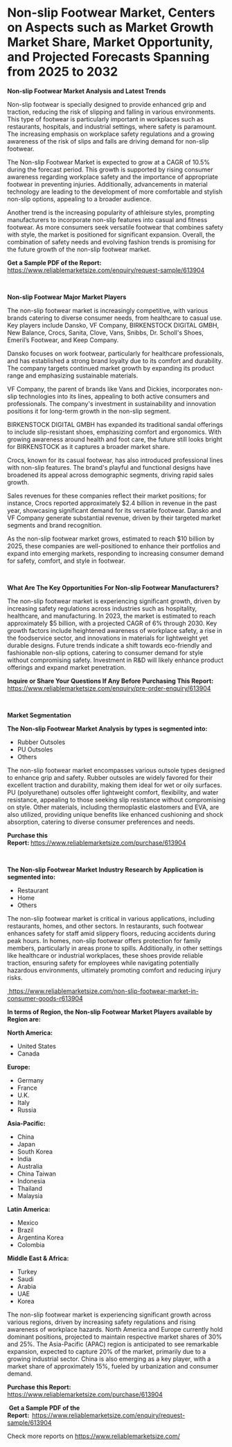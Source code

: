 <p><h1>Non-slip Footwear Market, Centers on Aspects such as Market Growth Market Share, Market Opportunity, and Projected Forecasts Spanning from 2025 to 2032</h1></p><p><strong>Non-slip Footwear Market Analysis and Latest Trends</strong></p>
<p><p>Non-slip footwear is specially designed to provide enhanced grip and traction, reducing the risk of slipping and falling in various environments. This type of footwear is particularly important in workplaces such as restaurants, hospitals, and industrial settings, where safety is paramount. The increasing emphasis on workplace safety regulations and a growing awareness of the risk of slips and falls are driving demand for non-slip footwear.</p><p>The Non-slip Footwear Market is expected to grow at a CAGR of 10.5% during the forecast period. This growth is supported by rising consumer awareness regarding workplace safety and the importance of appropriate footwear in preventing injuries. Additionally, advancements in material technology are leading to the development of more comfortable and stylish non-slip options, appealing to a broader audience.</p><p>Another trend is the increasing popularity of athleisure styles, prompting manufacturers to incorporate non-slip features into casual and fitness footwear. As more consumers seek versatile footwear that combines safety with style, the market is positioned for significant expansion. Overall, the combination of safety needs and evolving fashion trends is promising for the future growth of the non-slip footwear market.</p></p>
<p><strong>Get a Sample PDF of the Report:&nbsp;</strong> <a href="https://www.reliablemarketsize.com/enquiry/request-sample/613904?utm_campaign=3563&utm_medium=2&utm_source=Github&utm_content=ia&utm_term=24032025&utm_id=non-slip-footwear">https://www.reliablemarketsize.com/enquiry/request-sample/613904</a></p>
<p>&nbsp;</p>
<p><strong>Non-slip Footwear Major Market Players</strong></p>
<p><p>The non-slip footwear market is increasingly competitive, with various brands catering to diverse consumer needs, from healthcare to casual use. Key players include Dansko, VF Company, BIRKENSTOCK DIGITAL GMBH, New Balance, Crocs, Sanita, Clove, Vans, Snibbs, Dr. Scholl's Shoes, Emeril’s Footwear, and Keep Company.</p><p>Dansko focuses on work footwear, particularly for healthcare professionals, and has established a strong brand loyalty due to its comfort and durability. The company targets continued market growth by expanding its product range and emphasizing sustainable materials.</p><p>VF Company, the parent of brands like Vans and Dickies, incorporates non-slip technologies into its lines, appealing to both active consumers and professionals. The company's investment in sustainability and innovation positions it for long-term growth in the non-slip segment.</p><p>BIRKENSTOCK DIGITAL GMBH has expanded its traditional sandal offerings to include slip-resistant shoes, emphasizing comfort and ergonomics. With growing awareness around health and foot care, the future still looks bright for BIRKENSTOCK as it captures a broader market share.</p><p>Crocs, known for its casual footwear, has also introduced professional lines with non-slip features. The brand's playful and functional designs have broadened its appeal across demographic segments, driving rapid sales growth.</p><p>Sales revenues for these companies reflect their market positions; for instance, Crocs reported approximately $2.4 billion in revenue in the past year, showcasing significant demand for its versatile footwear. Dansko and VF Company generate substantial revenue, driven by their targeted market segments and brand recognition.</p><p>As the non-slip footwear market grows, estimated to reach $10 billion by 2025, these companies are well-positioned to enhance their portfolios and expand into emerging markets, responding to increasing consumer demand for safety, comfort, and style in footwear.</p></p>
<p>&nbsp;</p>
<p><strong>What Are The Key Opportunities For Non-slip Footwear Manufacturers?</strong></p>
<p><p>The non-slip footwear market is experiencing significant growth, driven by increasing safety regulations across industries such as hospitality, healthcare, and manufacturing. In 2023, the market is estimated to reach approximately $5 billion, with a projected CAGR of 6% through 2030. Key growth factors include heightened awareness of workplace safety, a rise in the foodservice sector, and innovations in materials for lightweight yet durable designs. Future trends indicate a shift towards eco-friendly and fashionable non-slip options, catering to consumer demand for style without compromising safety. Investment in R&D will likely enhance product offerings and expand market penetration.</p></p>
<p><strong>Inquire or Share Your Questions If Any Before Purchasing This Report:</strong> <a href="https://www.reliablemarketsize.com/enquiry/pre-order-enquiry/613904?utm_campaign=3563&utm_medium=2&utm_source=Github&utm_content=ia&utm_term=24032025&utm_id=non-slip-footwear">https://www.reliablemarketsize.com/enquiry/pre-order-enquiry/613904</a></p>
<p>&nbsp;</p>
<p><strong>Market Segmentation</strong></p>
<p><strong>The Non-slip Footwear Market Analysis by types is segmented into:</strong></p>
<p><ul><li>Rubber Outsoles</li><li>PU Outsoles</li><li>Others</li></ul></p>
<p><p>The non-slip footwear market encompasses various outsole types designed to enhance grip and safety. Rubber outsoles are widely favored for their excellent traction and durability, making them ideal for wet or oily surfaces. PU (polyurethane) outsoles offer lightweight comfort, flexibility, and water resistance, appealing to those seeking slip resistance without compromising on style. Other materials, including thermoplastic elastomers and EVA, are also utilized, providing unique benefits like enhanced cushioning and shock absorption, catering to diverse consumer preferences and needs.</p></p>
<p><strong>Purchase this Report:&nbsp;</strong><a href="https://www.reliablemarketsize.com/purchase/613904?utm_campaign=3563&utm_medium=2&utm_source=Github&utm_content=ia&utm_term=24032025&utm_id=non-slip-footwear">https://www.reliablemarketsize.com/purchase/613904</a></p>
<p>&nbsp;</p>
<p><strong>The Non-slip Footwear Market Industry Research by Application is segmented into:</strong></p>
<p><ul><li>Restaurant</li><li>Home</li><li>Others</li></ul></p>
<p><p>The non-slip footwear market is critical in various applications, including restaurants, homes, and other sectors. In restaurants, such footwear enhances safety for staff amid slippery floors, reducing accidents during peak hours. In homes, non-slip footwear offers protection for family members, particularly in areas prone to spills. Additionally, in other settings like healthcare or industrial workplaces, these shoes provide reliable traction, ensuring safety for employees while navigating potentially hazardous environments, ultimately promoting comfort and reducing injury risks.</p></p>
<p><a href="https://www.reliablemarketsize.com/non-slip-footwear-market-in-consumer-goods-r613904?utm_campaign=3563&utm_medium=2&utm_source=Github&utm_content=ia&utm_term=24032025&utm_id=non-slip-footwear">&nbsp;https://www.reliablemarketsize.com/non-slip-footwear-market-in-consumer-goods-r613904</a></p>
<p><strong>In terms of Region, the Non-slip Footwear Market Players available by Region are:</strong></p>
<p>
    <p> <strong> North America: </strong>
        <ul>
            <li>United States</li>
            <li>Canada</li>
        </ul>
        </p> 
    <p> <strong> Europe: </strong>
        <ul>
            <li>Germany</li>
            <li>France</li>
            <li>U.K.</li>
            <li>Italy</li>
            <li>Russia</li>
        </ul>
        </p> 
    <p> <strong> Asia-Pacific: </strong>
        <ul>
            <li>China</li>
            <li>Japan</li>
            <li>South Korea</li>
            <li>India</li>
            <li>Australia</li>
            <li>China Taiwan</li>
            <li>Indonesia</li>
            <li>Thailand</li>
            <li>Malaysia</li>
        </ul>
        </p> 
    <p> <strong> Latin America: </strong>
        <ul>
            <li>Mexico</li>
            <li>Brazil</li>
            <li>Argentina Korea</li>
            <li>Colombia</li>
        </ul>
        </p> 
    <p> <strong> Middle East & Africa: </strong>
        <ul>
            <li>Turkey</li>
            <li>Saudi</li>
            <li>Arabia</li>
            <li>UAE</li>
            <li>Korea</li>
        </ul>
    </p>
    </p>
<p><p>The non-slip footwear market is experiencing significant growth across various regions, driven by increasing safety regulations and rising awareness of workplace hazards. North America and Europe currently hold dominant positions, projected to maintain respective market shares of 30% and 25%. The Asia-Pacific (APAC) region is anticipated to see remarkable expansion, expected to capture 20% of the market, primarily due to a growing industrial sector. China is also emerging as a key player, with a market share of approximately 15%, fueled by urbanization and consumer demand.</p></p>
<p><strong>Purchase this Report: </strong><a href="https://www.reliablemarketsize.com/purchase/613904?utm_campaign=3563&utm_medium=2&utm_source=Github&utm_content=ia&utm_term=24032025&utm_id=non-slip-footwear">https://www.reliablemarketsize.com/purchase/613904</a></p>
<p>&nbsp;<strong>Get a Sample PDF of the Report:&nbsp;&nbsp;</strong><a href="https://www.reliablemarketsize.com/enquiry/request-sample/613904?utm_campaign=3563&utm_medium=2&utm_source=Github&utm_content=ia&utm_term=24032025&utm_id=non-slip-footwear">https://www.reliablemarketsize.com/enquiry/request-sample/613904</a></p>
<p><strong></strong></p>
<p>Check more reports on <a href="https://www.reliablemarketsize.com/?utm_campaign=3563&utm_medium=2&utm_source=Github&utm_content=ia&utm_term=24032025&utm_id=non-slip-footwear">https://www.reliablemarketsize.com/</a></p>